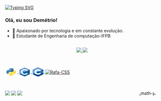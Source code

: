 
[![Typing SVG](https://readme-typing-svg.herokuapp.com?color=%23F7F7F7&size=75&center=true&vCenter=true&width=1920&height=100&lines=%3CDemétrio+Gurgel%2F%3E)](https://git.io/typing-svg)

### Olá, eu sou Demétrio!

- 🔭 Apaixonado por tecnologia e em constante evolução.
- 🌱 Estudante de Engenharia de computação-IFPB

##
  
<div align="center">
  <a href="https://github.com/DemetrioGurgel">
  <img height="180em" src="https://github-readme-stats.vercel.app/api?username=DemetrioGurgel&show_icons=true&theme=dracula&include_all_commits=true&count_private=true"/>
  <img height="180em" src="https://github-readme-stats.vercel.app/api/top-langs/?username=DemetrioGurgel&layout=compact&langs_count=7&theme=dracula"/>
</div>

##
  
<div style="display: inline_block"><br>
  
  <img align="center" alt="Python" height="30" width="40" src="https://raw.githubusercontent.com/devicons/devicon/master/icons/python/python-original.svg">
  <img align="center" alt="C" height="30" width="40" src="https://raw.githubusercontent.com/devicons/devicon/master/icons/c/c-original.svg">
  <img align="center" alt="C++" height="30" width="40" src="https://raw.githubusercontent.com/devicons/devicon/master/icons/cplusplus/cplusplus-original.svg">
  <img align="center" alt="Rafa-CSS" height="30" width="40" src="https://cdn.jsdelivr.net/gh/devicons/devicon/icons/jupyter/jupyter-original-wordmark.svg" />
</div>
  
 ##
 <div style="display: inline_block"><br>
 <img align="right" alt="math-pic" height="200" style="border-radius:50px;" src="https://user-images.githubusercontent.com/84646971/151370454-d71d3c89-f52a-4a8d-b744-c1d10c90c87c.gif">
</div>
  
  
<div>
  <a href="https://instagram.com/demetrio_lugu" target="_blank"><img src="https://img.shields.io/badge/-Instagram-%23E4405F?style=for-the-badge&logo=instagram&logoColor=white" target="_blank"></a>
  <a href="https://www.linkedin.com/in/demetrio-gurgel/" target="_blank"><img src="https://img.shields.io/badge/-LinkedIn-%230077B5?style=for-the-badge&logo=linkedin&logoColor=white" target="_blank"></a> 
  <a href = "mailto:demetriogurgel@gmail.com"><img src="https://img.shields.io/badge/-Gmail-%23333?style=for-the-badge&logo=gmail&logoColor=white" target="_blank"></a>
</div>
